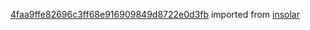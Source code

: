 [4faa9ffe82696c3ff68e916909849d8722e0d3fb](https://github.com/insolar/insolar/commit/4faa9ffe82696c3ff68e916909849d8722e0d3fb) imported from [insolar](https://github.com/insolar/insolar)
